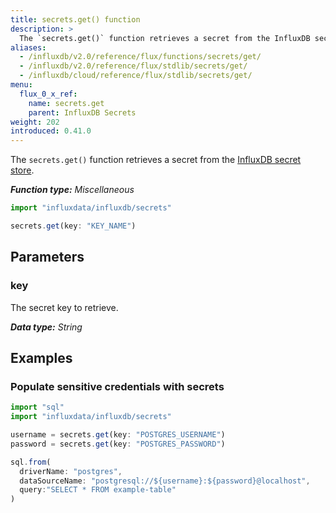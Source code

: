 ```yaml
---
title: secrets.get() function
description: >
  The `secrets.get()` function retrieves a secret from the InfluxDB secret store.
aliases:
  - /influxdb/v2.0/reference/flux/functions/secrets/get/
  - /influxdb/v2.0/reference/flux/stdlib/secrets/get/
  - /influxdb/cloud/reference/flux/stdlib/secrets/get/
menu:
  flux_0_x_ref:
    name: secrets.get
    parent: InfluxDB Secrets
weight: 202
introduced: 0.41.0
---
```


The `secrets.get()` function retrieves a secret from the
[InfluxDB secret store](/influxdb/v2.0/security/secrets/).

_**Function type:** Miscellaneous_

```js
import "influxdata/influxdb/secrets"

secrets.get(key: "KEY_NAME")
```

## Parameters

### key
The secret key to retrieve.

_**Data type:** String_

## Examples

### Populate sensitive credentials with secrets
```js
import "sql"
import "influxdata/influxdb/secrets"

username = secrets.get(key: "POSTGRES_USERNAME")
password = secrets.get(key: "POSTGRES_PASSWORD")

sql.from(
  driverName: "postgres",
  dataSourceName: "postgresql://${username}:${password}@localhost",
  query:"SELECT * FROM example-table"
)
```
